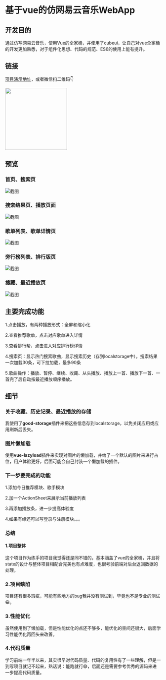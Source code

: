 # 基于vue的仿网易云音乐WebApp

## 开发目的

通过仿写网易云音乐，使用Vue的全家桶，并使用了cubeui，让自己对vue全家桶的开发更加熟悉，对于组件化思想、代码的规范、ES6的使用上能有提升。

## 链接
[项目演示地址](https://www.liaoxuefeng.com/wiki/896043488029600)，或者微信扫二维码👇

<img src="./doc/code.png" width = "200" height = "200" div />

<!-- ![二维码](./doc/code.png =100x100) -->

## 预览

### 首页、搜索页
![截图](./doc/01.png)

### 搜索结果页、播放页面

![截图](./doc/02.png)

### 歌单列表、歌单详情页

![截图](./doc/03.png)

### 旁行榜列表、排行版页

![截图](./doc/04.png)

### 搜藏、最近播放页

![截图](./doc/05.png)


## 主要完成功能

1.点击播放，有两种播放形式：全屏和缩小化

2.查看推荐歌单，点击对应歌单进入详情

3.查看排行帮，点击进入对应排行榜详情

4.搜索页：显示热门搜索歌曲，显示搜索历史（存到localstorage中），搜索结果一次加载30条，可下拉加载，最多90条

5.歌曲操作：播放、暂停、继续、收藏、从头播放、播放上一首、播放下一首、一首完了后自动按最近播放顺序播放。

## 细节

### 关于收藏、历史记录、最近播放的存储

我使用了**good-storage**插件来把这些信息存到localstorage，以免关闭应用或应用刷新后丢失。

### 图片懒加载

使用**vue-lazyload**插件来实现对图片的懒加载，并给了一个默认的图片来进行占位，用户体验更好，后面可能会自己封装一个懒加载的插件。

### 下一步要完成的功能

1.添加今日推荐模块、歌手模块

2.加一个ActionSheet来展示当前播放列表

3.再添加播放条，进一步提高体验度

4.如果有缘还可以写登录与注册模块。。。

### 总结

#### 1.项目整体
这个项目作为练手的项目我觉得还是同不错的，基本涵盖了vue的全家桶，并且将state的设计与整体项目相配合完美也有点难度，也很考验前端对后台返回数据的处理。

### 2.项目缺陷
项目还有很多瑕疵，可能有些地方的bug我并没有测试到，毕竟也不是专业的测试😀。

### 3.性能优化

虽然使用到了懒加载，但是性能优化的点还不够多，能优化的空间还很大，后面学习性能优化再回头来改善。

### 4.代码质量

学习前端一年半以来，其实很早对代码质量、代码的复用性有了一些理解，但是一到写项目就记不起来，熟话说：能跑就行😄，后面还是需要参考优秀的源码来进一步提高代码质量。